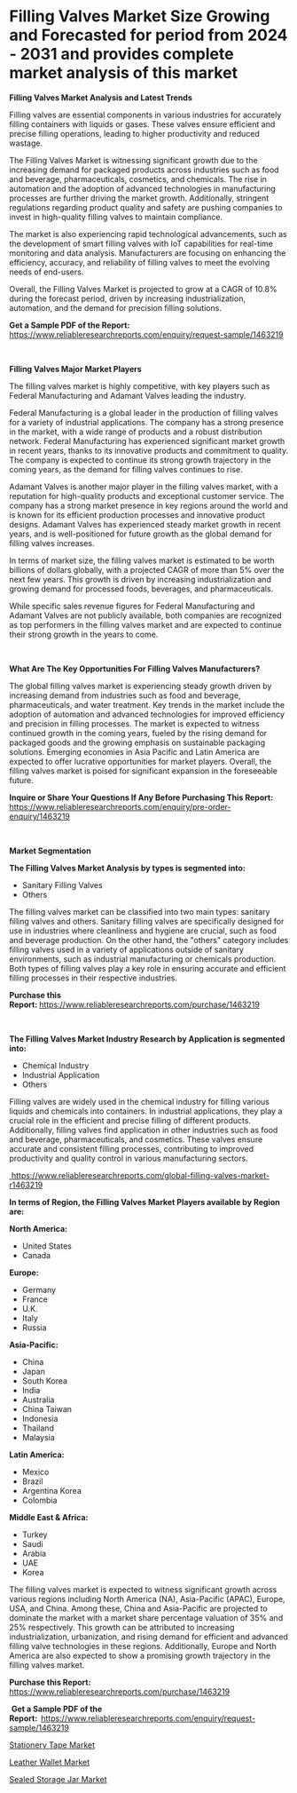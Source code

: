 <p><h1>Filling Valves Market Size Growing and Forecasted for period from 2024 - 2031 and provides complete market analysis of this market</h1></p><p><strong>Filling Valves Market Analysis and Latest Trends</strong></p>
<p><p>Filling valves are essential components in various industries for accurately filling containers with liquids or gases. These valves ensure efficient and precise filling operations, leading to higher productivity and reduced wastage.</p><p>The Filling Valves Market is witnessing significant growth due to the increasing demand for packaged products across industries such as food and beverage, pharmaceuticals, cosmetics, and chemicals. The rise in automation and the adoption of advanced technologies in manufacturing processes are further driving the market growth. Additionally, stringent regulations regarding product quality and safety are pushing companies to invest in high-quality filling valves to maintain compliance.</p><p>The market is also experiencing rapid technological advancements, such as the development of smart filling valves with IoT capabilities for real-time monitoring and data analysis. Manufacturers are focusing on enhancing the efficiency, accuracy, and reliability of filling valves to meet the evolving needs of end-users.</p><p>Overall, the Filling Valves Market is projected to grow at a CAGR of 10.8% during the forecast period, driven by increasing industrialization, automation, and the demand for precision filling solutions.</p></p>
<p><strong>Get a Sample PDF of the Report:&nbsp;</strong> <a href="https://www.reliableresearchreports.com/enquiry/request-sample/1463219">https://www.reliableresearchreports.com/enquiry/request-sample/1463219</a></p>
<p>&nbsp;</p>
<p><strong>Filling Valves Major Market Players</strong></p>
<p><p>The filling valves market is highly competitive, with key players such as Federal Manufacturing and Adamant Valves leading the industry. </p><p>Federal Manufacturing is a global leader in the production of filling valves for a variety of industrial applications. The company has a strong presence in the market, with a wide range of products and a robust distribution network. Federal Manufacturing has experienced significant market growth in recent years, thanks to its innovative products and commitment to quality. The company is expected to continue its strong growth trajectory in the coming years, as the demand for filling valves continues to rise.</p><p>Adamant Valves is another major player in the filling valves market, with a reputation for high-quality products and exceptional customer service. The company has a strong market presence in key regions around the world and is known for its efficient production processes and innovative product designs. Adamant Valves has experienced steady market growth in recent years, and is well-positioned for future growth as the global demand for filling valves increases.</p><p>In terms of market size, the filling valves market is estimated to be worth billions of dollars globally, with a projected CAGR of more than 5% over the next few years. This growth is driven by increasing industrialization and growing demand for processed foods, beverages, and pharmaceuticals. </p><p>While specific sales revenue figures for Federal Manufacturing and Adamant Valves are not publicly available, both companies are recognized as top performers in the filling valves market and are expected to continue their strong growth in the years to come.</p></p>
<p>&nbsp;</p>
<p><strong>What Are The Key Opportunities For Filling Valves Manufacturers?</strong></p>
<p><p>The global filling valves market is experiencing steady growth driven by increasing demand from industries such as food and beverage, pharmaceuticals, and water treatment. Key trends in the market include the adoption of automation and advanced technologies for improved efficiency and precision in filling processes. The market is expected to witness continued growth in the coming years, fueled by the rising demand for packaged goods and the growing emphasis on sustainable packaging solutions. Emerging economies in Asia Pacific and Latin America are expected to offer lucrative opportunities for market players. Overall, the filling valves market is poised for significant expansion in the foreseeable future.</p></p>
<p><strong>Inquire or Share Your Questions If Any Before Purchasing This Report:</strong> <a href="https://www.reliableresearchreports.com/enquiry/pre-order-enquiry/1463219">https://www.reliableresearchreports.com/enquiry/pre-order-enquiry/1463219</a></p>
<p>&nbsp;</p>
<p><strong>Market Segmentation</strong></p>
<p><strong>The Filling Valves Market Analysis by types is segmented into:</strong></p>
<p><ul><li>Sanitary Filling Valves</li><li>Others</li></ul></p>
<p><p>The filling valves market can be classified into two main types: sanitary filling valves and others. Sanitary filling valves are specifically designed for use in industries where cleanliness and hygiene are crucial, such as food and beverage production. On the other hand, the "others" category includes filling valves used in a variety of applications outside of sanitary environments, such as industrial manufacturing or chemicals production. Both types of filling valves play a key role in ensuring accurate and efficient filling processes in their respective industries.</p></p>
<p><strong>Purchase this Report:&nbsp;</strong><a href="https://www.reliableresearchreports.com/purchase/1463219">https://www.reliableresearchreports.com/purchase/1463219</a></p>
<p>&nbsp;</p>
<p><strong>The Filling Valves Market Industry Research by Application is segmented into:</strong></p>
<p><ul><li>Chemical Industry</li><li>Industrial Application</li><li>Others</li></ul></p>
<p><p>Filling valves are widely used in the chemical industry for filling various liquids and chemicals into containers. In industrial applications, they play a crucial role in the efficient and precise filling of different products. Additionally, filling valves find application in other industries such as food and beverage, pharmaceuticals, and cosmetics. These valves ensure accurate and consistent filling processes, contributing to improved productivity and quality control in various manufacturing sectors.</p></p>
<p><a href="https://www.reliableresearchreports.com/global-filling-valves-market-r1463219">&nbsp;https://www.reliableresearchreports.com/global-filling-valves-market-r1463219</a></p>
<p><strong>In terms of Region, the Filling Valves Market Players available by Region are:</strong></p>
<p>
    <p> <strong> North America: </strong>
        <ul>
            <li>United States</li>
            <li>Canada</li>
        </ul>
        </p> 
    <p> <strong> Europe: </strong>
        <ul>
            <li>Germany</li>
            <li>France</li>
            <li>U.K.</li>
            <li>Italy</li>
            <li>Russia</li>
        </ul>
        </p> 
    <p> <strong> Asia-Pacific: </strong>
        <ul>
            <li>China</li>
            <li>Japan</li>
            <li>South Korea</li>
            <li>India</li>
            <li>Australia</li>
            <li>China Taiwan</li>
            <li>Indonesia</li>
            <li>Thailand</li>
            <li>Malaysia</li>
        </ul>
        </p> 
    <p> <strong> Latin America: </strong>
        <ul>
            <li>Mexico</li>
            <li>Brazil</li>
            <li>Argentina Korea</li>
            <li>Colombia</li>
        </ul>
        </p> 
    <p> <strong> Middle East & Africa: </strong>
        <ul>
            <li>Turkey</li>
            <li>Saudi</li>
            <li>Arabia</li>
            <li>UAE</li>
            <li>Korea</li>
        </ul>
    </p>
    </p>
<p><p>The filling valves market is expected to witness significant growth across various regions including North America (NA), Asia-Pacific (APAC), Europe, USA, and China. Among these, China and Asia-Pacific are projected to dominate the market with a market share percentage valuation of 35% and 25% respectively. This growth can be attributed to increasing industrialization, urbanization, and rising demand for efficient and advanced filling valve technologies in these regions. Additionally, Europe and North America are also expected to show a promising growth trajectory in the filling valves market.</p></p>
<p><strong>Purchase this Report: </strong><a href="https://www.reliableresearchreports.com/purchase/1463219">https://www.reliableresearchreports.com/purchase/1463219</a></p>
<p>&nbsp;<strong>Get a Sample PDF of the Report:&nbsp;&nbsp;</strong><a href="https://www.reliableresearchreports.com/enquiry/request-sample/1463219">https://www.reliableresearchreports.com/enquiry/request-sample/1463219</a></p>
<p><strong></strong></p>
<p><p><a href="https://www.linkedin.com/pulse/stationery-tape-market-size-trends-complete-industry-overview-rugoe?trackingId=OvSPRcdKscxRoovpdPO1%2Fg%3D%3D">Stationery Tape Market</a></p><p><a href="https://www.linkedin.com/pulse/leather-wallet-market-trends-forecast-competitive-analysis-3ywdc?trackingId=4KzG9xRnKux1r1F2WZgC4g%3D%3D">Leather Wallet Market</a></p><p><a href="https://www.linkedin.com/pulse/sealed-storage-jar-market-size-reveals-best-marketing-channels-pihuc?trackingId=gFV2hQuqPjNkUrw3jafkHA%3D%3D">Sealed Storage Jar Market</a></p></p>
